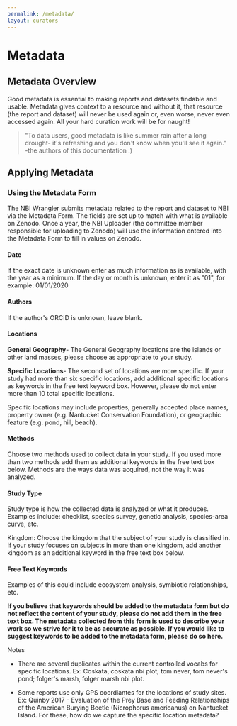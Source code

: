 ```yaml
---
permalink: /metadata/
layout: curators
---
```


# Metadata

## Metadata Overview
Good metadata is essential to making reports and datasets findable and usable.  Metadata gives context to a resource and without it, that resource (the report and dataset) will never be used again or, even worse, never even accessed again.  All your hard curation work will be for naught!

>"To data users, good metadata is like summer rain after a long drought- it's refreshing and you don't know when you'll see it again." -the authors of this documentation :)


## Applying Metadata


### Using the Metadata Form
The NBI Wrangler submits metadata related to the report and dataset to NBI via the Metadata Form. The fields are set up to match with what is available on Zenodo.  Once a year, the NBI Uploader (the committee member responsible for uploading to Zenodo) will use the information entered into the Metadata Form to fill in values on Zenodo.

#### Date
If the exact date is unknown enter as much information as is available, with the year as a minimum. If the day or month is unknown, enter it as "01", for example: 01/01/2020

#### Authors 
If the author's ORCID is unknown, leave blank.

#### Locations
**General Geography**- The General Geography locations are the islands or other land masses, please choose as appropriate to your study. 

**Specific Locations**- The second set of locations are more specific. If your study had more than six specific locations, add additional specific locations as keywords in the free text keyword box.  However, please do not enter more than 10 total specific locations.  

Specific locations may include properties, generally accepted place names, property owner (e.g. Nantucket Conservation Foundation), or geographic feature (e.g. pond, hill, beach).
 

#### Methods
Choose two methods used to collect data in your study. If you used more than two methods add them as additional keywords in the free text box below.  Methods are the ways data was acquired, not the way it was analyzed.

#### Study Type
Study type is how the collected data is analyzed or what it produces.  Examples include: checklist, species survey, genetic analysis, species-area curve, etc.

Kingdom: Choose the kingdom that the subject of your study is classified in. If your study focuses on subjects in more than one kingdom, add another kingdom as an additional keyword in the free text box below. 

#### Free Text Keywords
Examples of this could include ecosystem analysis, symbiotic relationships, etc.

**If you believe that keywords should be added to the metadata form but do not reflect the content of your study, please do not add them in the free text box. The metadata collected from this form is used to describe your work so we strive for it to be as accurate as possible. If you would like to suggest keywords to be added to the metadata form, please do so here.**

Notes
- There are several duplicates within the current controlled vocabs for specific locations. Ex: Coskata, coskata nbi plot; tom never, tom never's pond; folger's marsh, folger marsh nbi plot. 

- Some reports use only GPS coordiantes for the locations of study sites. Ex: Quinby 2017 - Evaluation of the Prey Base and Feeding Relationships of the American Burying Beetle (Nicrophorus americanus) on Nantucket Island. For these, how do we capture the specific location metadata?
